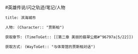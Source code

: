 #英雄传说/闪之轨迹/笔记/人物
```ad-note
title: 滨海城市

人物: (Character:: "贾斯柏")

获取章节: (TimeToGet:: [[第二章 美丽的翡翠公都#^96797a|5/22]])

获取方式: (WayToGet:: "与体育馆的贾斯柏对话")

```
